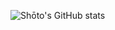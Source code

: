 ![Shōto's GitHub stats](https://github-readme-stats.vercel.app/api?username=Filoutubes&show_icons=true&theme=gruvbox)
